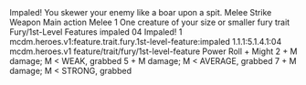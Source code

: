 <ability>
  <name>Impaled!</name>
  <flavor>You skewer your enemy like a boar upon a spit.</flavor>
  <keywords>
    <keyword>Melee</keyword>
    <keyword>Strike</keyword>
    <keyword>Weapon</keyword>
  </keywords>
  <type>Main action</type>
  <distance>Melee 1</distance>
  <target>One creature of your size or smaller</target>
  <metadata>
    <class>fury</class>
    <feature_type>trait</feature_type>
    <file_dpath>Fury/1st-Level Features</file_dpath>
    <item_id>impaled</item_id>
    <item_index>04</item_index>
    <item_name>Impaled!</item_name>
    <level>1</level>
    <scc>mcdm.heroes.v1:feature.trait.fury.1st-level-feature:impaled</scc>
    <scdc>1.1.1:5.1.4.1:04</scdc>
    <source>mcdm.heroes.v1</source>
    <type>feature/trait/fury/1st-level-feature</type>
  </metadata>
  <effects>
    <effect type="roll">
      <roll>Power Roll + Might</roll>
      <t1>2 + M damage; M &lt; WEAK, grabbed</t1>
      <t2>5 + M damage; M &lt; AVERAGE, grabbed</t2>
      <t3>7 + M damage; M &lt; STRONG, grabbed</t3>
    </effect>
  </effects>
</ability>
